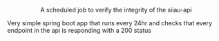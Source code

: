 <p align="center">A scheduled job to verify the integrity of the siiau-api</p>

Very simple spring boot app that runs every 24hr and checks that every endpoint in the api is responding with a 200 status
